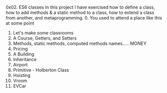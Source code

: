 0x02. ES6 classes
In this project I have exercised how to define a class, 
how to add methods & a static method to a class, 
how to extend a class from another, and metaprogramming.
0. You used to attend a place like this at some point
1. Let's make some classrooms
2. A Course, Getters, and Setters
3. Methods, static methods, computed methods names..... MONEY
4. Pricing
5. A Building
6. Inheritance
7. Airport
8. Primitive - Holberton Class
9. Hoisting
10. Vroom
11. EVCar
